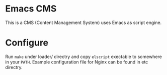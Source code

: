 # Emacs CMS

This is a CMS (Content Management System) uses Emacs as script engine.

# Configure

Run `make` under loader/ directry and copy `elscript` exectable to somewhere
in your `PATH`. Example configuration file for Nginx can be found in etc directry.
